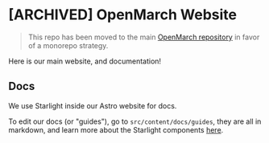 # [ARCHIVED] OpenMarch Website

> This repo has been moved to the main [OpenMarch repository](https://github.com/OpenMarch/OpenMarch) in favor of a monorepo strategy.

Here is our main website, and documentation!

## Docs

We use Starlight inside our Astro website for docs.

To edit our docs (or "guides"), go to `src/content/docs/guides`, they are all in markdown, and learn more about the Starlight components [here](https://starlight.astro.build/components/using-components/).
